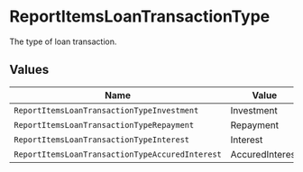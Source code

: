 # ReportItemsLoanTransactionType

The type of loan transaction.


## Values

| Name                                            | Value                                           |
| ----------------------------------------------- | ----------------------------------------------- |
| `ReportItemsLoanTransactionTypeInvestment`      | Investment                                      |
| `ReportItemsLoanTransactionTypeRepayment`       | Repayment                                       |
| `ReportItemsLoanTransactionTypeInterest`        | Interest                                        |
| `ReportItemsLoanTransactionTypeAccuredInterest` | AccuredInterest                                 |